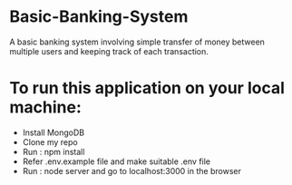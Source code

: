 # Basic-Banking-System
A basic banking system involving simple transfer of money between multiple users and keeping track of each transaction.

<h1>To run this application on your local machine:</h1>
<ul>
  <li>Install MongoDB</li>
  <li>Clone my repo</li>
  <li>Run : npm install</li>
  <li>Refer .env.example file and make suitable .env file</li>
  <li>Run : node server and go to localhost:3000 in the browser</li>
</ul>  

